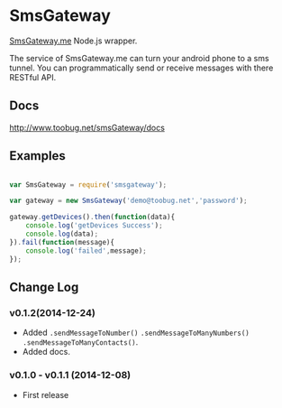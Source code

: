 # SmsGateway

[SmsGateway.me](https://smsgateway.me) Node.js wrapper.

The service of SmsGateway.me can turn your android phone to a sms tunnel. You can programmatically send or receive messages with there RESTful API.

## Docs

<http://www.toobug.net/smsGateway/docs>

## Examples

```javascript

var SmsGateway = require('smsgateway');

var gateway = new SmsGateway('demo@toobug.net','password');

gateway.getDevices().then(function(data){
	console.log('getDevices Success');
	console.log(data);
}).fail(function(message){
	console.log('failed',message);
});

```

## Change Log

### v0.1.2(2014-12-24)

- Added `.sendMessageToNumber()` `.sendMessageToManyNumbers()` `.sendMessageToManyContacts()`.
- Added docs.

### v0.1.0 - v0.1.1 (2014-12-08)

- First release